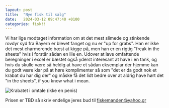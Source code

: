 ```yaml
---
layout: post
title:  "Nye fisk til salg"
date:   2024-03-12 09:47:40 +0100
categories: fisk!!
---
```

Vi har lige modtaget information om at det mest slimede og stinkende rovdyr syd fra Bayern er blevet fanget og nu er "up for grabs". Han er ikke det mest charmerende bæst at kigge på, men han er en rigtig "freak in the sheets" hvis i forstår sådan en lile en. Udover at lave omfattende beregninger i excel er bæstet også yderst interesant at have i en tank, og hvis du skulle være så heldig at have et sådan eksemplar der hjemme kan du godt være klar på at høre komplimenter så som "det er da godt nok et krabat du har dig der" og måske få det lidt bedre over at aldrig have hørt det "in the sheets", if you know what i mean.

![Krabatet i omtale (ikke en penis)](//fisk2.jpg)





Prisen er TBD så skriv endelige jeres bud til fiskemanden@yahoo.gr
